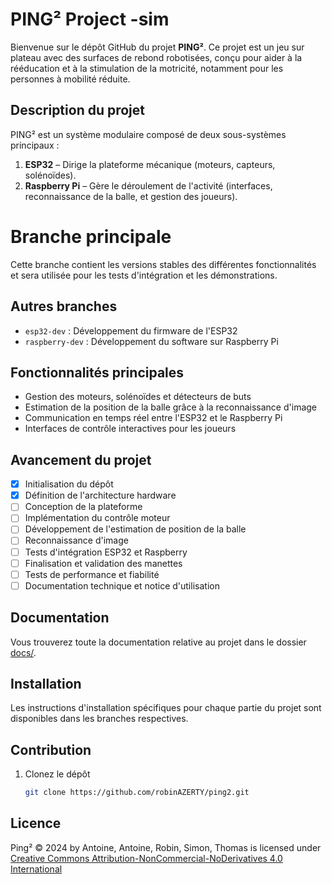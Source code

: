# PING² Project -sim

Bienvenue sur le dépôt GitHub du projet **PING²**. Ce projet est un jeu sur plateau avec des surfaces de rebond robotisées, conçu pour aider à la rééducation et à la stimulation de la motricité, notamment pour les personnes à mobilité réduite.

## Description du projet
PING² est un système modulaire composé de deux sous-systèmes principaux :
1. **ESP32** – Dirige la plateforme mécanique (moteurs, capteurs, solénoïdes).
2. **Raspberry Pi** – Gère le déroulement de l'activité (interfaces, reconnaissance de la balle, et gestion des joueurs).

# Branche principale

Cette branche contient les versions stables des différentes fonctionnalités et sera utilisée pour les tests d'intégration et les démonstrations.

## Autres branches
- `esp32-dev` : Développement du firmware de l'ESP32
- `raspberry-dev` : Développement du software sur Raspberry Pi

## Fonctionnalités principales
- Gestion des moteurs, solénoïdes et détecteurs de buts
- Estimation de la position de la balle grâce à la reconnaissance d'image
- Communication en temps réel entre l'ESP32 et le Raspberry Pi
- Interfaces de contrôle interactives pour les joueurs

## Avancement du projet

- [x] Initialisation du dépôt
- [x] Définition de l'architecture hardware
- [ ] Conception de la plateforme
- [ ] Implémentation du contrôle moteur
- [ ] Développement de l'estimation de position de la balle
- [ ] Reconnaissance d'image
- [ ] Tests d'intégration ESP32 et Raspberry
- [ ] Finalisation et validation des manettes
- [ ] Tests de performance et fiabilité
- [ ] Documentation technique et notice d'utilisation

## Documentation

Vous trouverez toute la documentation relative au projet dans le dossier [docs/](docs/).

## Installation
Les instructions d'installation spécifiques pour chaque partie du projet sont disponibles dans les branches respectives.

## Contribution
1. Clonez le dépôt
   ```bash
   git clone https://github.com/robinAZERTY/ping2.git
	```
## Licence

Ping² © 2024 by Antoine, Antoine, Robin, Simon, Thomas is licensed under [Creative Commons Attribution-NonCommercial-NoDerivatives 4.0 International](https://creativecommons.org/licenses/by-nc-nd/4.0/)
